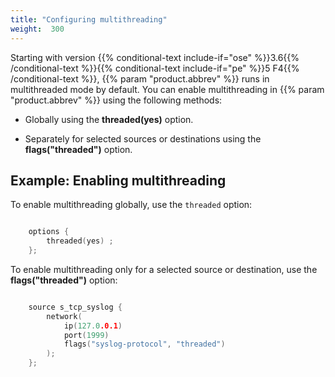 ```yaml
---
title: "Configuring multithreading"
weight:  300
---
```

<!-- DISCLAIMER: This file is based on the syslog-ng Open Source Edition documentation https://github.com/balabit/syslog-ng-ose-guides/commit/2f4a52ee61d1ea9ad27cb4f3168b95408fddfdf2 and is used under the terms of The syslog-ng Open Source Edition Documentation License. The file has been modified by Axoflow. -->

Starting with version {{% conditional-text include-if="ose" %}}3.6{{% /conditional-text %}}{{% conditional-text include-if="pe" %}}5 F4{{% /conditional-text %}}, {{% param "product.abbrev" %}} runs in multithreaded mode by default. You can enable multithreading in {{% param "product.abbrev" %}} using the following methods:

  - Globally using the **threaded(yes)** option.

  - Separately for selected sources or destinations using the **flags("threaded")** option.


## Example: Enabling multithreading

To enable multithreading globally, use the `threaded` option:

```c

    options {
        threaded(yes) ;
    };

```

To enable multithreading only for a selected source or destination, use the **flags("threaded")** option:

```c

    source s_tcp_syslog {
        network(
            ip(127.0.0.1)
            port(1999)
            flags("syslog-protocol", "threaded")
        );
    };

```

